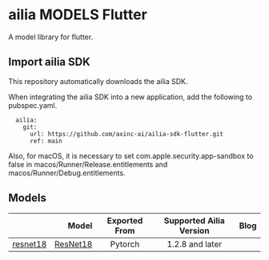 # ailia MODELS Flutter

A model library for flutter.

## Import ailia SDK

This repository automatically downloads the ailia SDK.

When integrating the ailia SDK into a new application, add the following to pubspec.yaml.

```
  ailia:
    git:
      url: https://github.com/axinc-ai/ailia-sdk-flutter.git
      ref: main
```

Also, for macOS, it is necessary to set com.apple.security.app-sandbox to false in macos/Runner/Release.entitlements and macos/Runner/Debug.entitlements.
## Models

| | Model | Exported From | Supported Ailia Version | Blog |
|:-----------|------------:|:------------:|:------------:|:------------:|
| [resnet18](/lib/) | [ResNet18]( https://pytorch.org/vision/main/generated/torchvision.models.resnet18.html) | Pytorch | 1.2.8 and later | |
